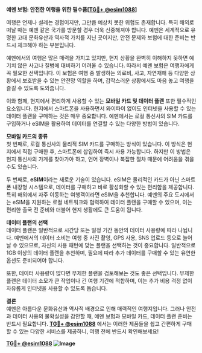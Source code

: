 **예멘 보험: 안전한 여행을 위한 필수품[[TG💪+ @esim1088](https://t.me/s/esim1088)]**

여행은 언제나 설레는 경험이지만, 그만큼 예상치 못한 위험도 존재합니다. 특히 해외로 떠날 때는 예멘 같은 국가를 방문할 경우 더욱 신중해져야 합니다. 예멘은 세계적으로 유명한 고대 문화유산과 역사적 가치를 지닌 곳이지만, 안전 문제와 보험에 대한 준비는 반드시 체크해야 하는 부분입니다.

예멘에서의 여행은 많은 매력을 가지고 있지만, 현지 상황을 완벽히 이해하지 못하면 예기치 않은 사고나 질병에 대비하기 어려울 수 있습니다. 따라서 예멘 보험은 여행자에게 꼭 필요한 선택입니다. 이 보험은 여행 중 발생하는 의료비, 사고, 자연재해 등 다양한 상황에서 보호받을 수 있는 안전망 역할을 하며, 갑작스러운 상황에서도 마음 놓고 여행을 즐길 수 있도록 도와줍니다.

이와 함께, 현지에서 편리하게 사용할 수 있는 **모바일 카드 및 데이터 플랜** 또한 필수적인 요소입니다. 현지에서 스마트폰을 사용하면서 와이파이 없이도 인터넷을 사용할 수 있는 데이터 플랜을 구매하는 것은 매우 중요합니다. 예멘에서는 로컬 통신사의 SIM 카드를 구입하거나 eSIM을 활용하여 데이터를 연결할 수 있는 다양한 방법이 있습니다.

**모바일 카드의 종류**  
첫 번째로, 로컬 통신사의 물리적 SIM 카드를 구매하는 방식이 있습니다. 이 방식은 현지에서 직접 구매한 후, 스마트폰에 삽입하여 즉시 사용 가능합니다. 하지만 이 방법은 현지 통신사의 가게를 찾아가야 하고, 언어 장벽이나 복잡한 절차 때문에 어려움을 겪을 수도 있습니다.

두 번째로, **eSIM**이라는 새로운 기술이 있습니다. eSIM은 물리적인 카드가 아닌 스마트폰 내장형 시스템으로, 데이터를 구매하고 바로 활성화할 수 있는 편리함을 제공합니다. 특히 해외에서 자주 이동하는 여행객이라면 eSIM을 추천합니다. 예멘의 주요 도시에서는 eSIM을 지원하는 로컬 네트워크와 협력하여 데이터 플랜을 구매할 수 있으며, 이는 편리한 출국 전 준비와 더불어 현지 생활에도 큰 도움이 됩니다.

**데이터 플랜의 선택**  
데이터 플랜은 일반적으로 시간당 또는 일정 기간 동안의 데이터 사용량에 따라 나뉩니다. 예멘에서의 데이터 소비는 여행 중 사진 촬영, GPS 사용, SNS 업로드 등으로 늘어날 수 있으므로, 자신의 사용 패턴에 맞는 플랜을 선택하는 것이 중요합니다. 일반적으로 1GB 이상의 데이터 플랜을 추천하며, 필요에 따라 추가 데이터를 구매할 수 있는 유연한 옵션도 준비되어야 합니다.

또한, 데이터 사용량이 많다면 무제한 플랜을 검토해보는 것도 좋은 선택입니다. 무제한 플랜은 데이터 소모가 큰 작업이나 긴 여행 기간에 적합하며, 이는 추가 비용 걱정 없이 자유롭게 인터넷을 사용할 수 있도록 돕습니다.

**결론**  
예멘은 아름다운 문화유산과 역사적 배경으로 인해 매력적인 여행지입니다. 그러나 안전과 데이터 사용의 불확실성을 감안할 때, 예멘 보험과 모바일 카드, 데이터 플랜 준비는 반드시 필요합니다. **[TG💪+ @esim1088](https://t.me/s/esim1088)** 에서는 이러한 제품들을 쉽고 간편하게 구매할 수 있는 다양한 서비스를 제공하니, 여행 전에 반드시 확인해보세요!

**[TG💪+ @esim1088](https://t.me/s/esim1088) ![Image](https://i.postimg.cc/Y0z9fWf4/image.png)**